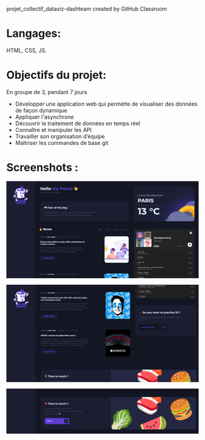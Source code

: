 projet_collectif_dataviz-dashteam created by GitHub Classroom

# Langages: 
HTML, CSS, JS. 

# Objectifs du projet:
En groupe de 3, pendant 7 jours
- Développer une application web qui permette de visualiser des données de façon dynamique
- Appliquer l'asynchrone 
- Découvrir le traitement de données en temps réel
- Connaître et manipuler les API
- Travailler son organisation d’équipe
- Maîtriser les commandes de base git 

# Screenshots : 
![Screenshot1](https://github.com/irisgaudin/dataviz-ada/blob/main/frontend/img/Screenshot1.png)

![Screenshot2](https://github.com/irisgaudin/dataviz-ada/blob/main/frontend/img/Screenshot2.png)

![Screenshot3](https://github.com/irisgaudin/dataviz-ada/blob/main/frontend/img/Screenshot3.png)
